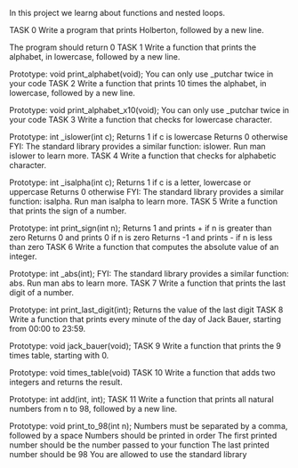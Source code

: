 In this project we learng about functions and nested loops.

TASK 0 Write a program that prints Holberton, followed by a new line.

The program should return 0
TASK 1 Write a function that prints the alphabet, in lowercase, followed by a new line.

Prototype: void print_alphabet(void);
You can only use _putchar twice in your code
TASK 2 Write a function that prints 10 times the alphabet, in lowercase, followed by a new line.

Prototype: void print_alphabet_x10(void);
You can only use _putchar twice in your code
TASK 3 Write a function that checks for lowercase character.

Prototype: int _islower(int c);
Returns 1 if c is lowercase
Returns 0 otherwise FYI: The standard library provides a similar function: islower. Run man islower to learn more.
TASK 4 Write a function that checks for alphabetic character.

Prototype: int _isalpha(int c);
Returns 1 if c is a letter, lowercase or uppercase
Returns 0 otherwise FYI: The standard library provides a similar function: isalpha. Run man isalpha to learn more.
TASK 5 Write a function that prints the sign of a number.

Prototype: int print_sign(int n);
Returns 1 and prints + if n is greater than zero
Returns 0 and prints 0 if n is zero
Returns -1 and prints - if n is less than zero
TASK 6 Write a function that computes the absolute value of an integer.

Prototype: int _abs(int); FYI: The standard library provides a similar function: abs. Run man abs to learn more.
TASK 7 Write a function that prints the last digit of a number.

Prototype: int print_last_digit(int);
Returns the value of the last digit
TASK 8 Write a function that prints every minute of the day of Jack Bauer, starting from 00:00 to 23:59.

Prototype: void jack_bauer(void);
TASK 9 Write a function that prints the 9 times table, starting with 0.

Prototype: void times_table(void)
TASK 10 Write a function that adds two integers and returns the result.

Prototype: int add(int, int);
TASK 11 Write a function that prints all natural numbers from n to 98, followed by a new line.

Prototype: void print_to_98(int n);
Numbers must be separated by a comma, followed by a space
Numbers should be printed in order
The first printed number should be the number passed to your function
The last printed number should be 98
You are allowed to use the standard library
